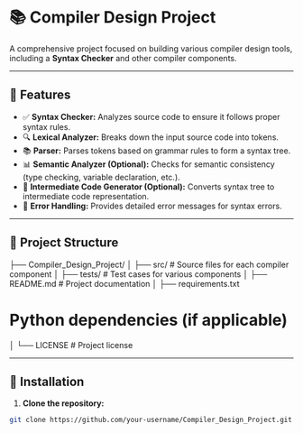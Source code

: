 # 📚 Compiler Design Project

A comprehensive project focused on building various compiler design tools, including a **Syntax Checker** and other compiler components.

---

## 🚀 Features
- ✅ **Syntax Checker:** Analyzes source code to ensure it follows proper syntax rules.
- 🔍 **Lexical Analyzer:** Breaks down the input source code into tokens.
- 📚 **Parser:** Parses tokens based on grammar rules to form a syntax tree.
- 📊 **Semantic Analyzer (Optional):** Checks for semantic consistency (type checking, variable declaration, etc.).
- 💾 **Intermediate Code Generator (Optional):** Converts syntax tree to intermediate code representation.
- 📝 **Error Handling:** Provides detailed error messages for syntax errors.

---

## 📂 Project Structure
├── Compiler_Design_Project/ │ 
├── src/ # Source files for each compiler component │ 
├── tests/ # Test cases for various components │ 
├── README.md # Project documentation │ 
├── requirements.txt 
# Python dependencies (if applicable) 
│ └── LICENSE # Project license

---

## 🔧 Installation
1. **Clone the repository:**
```bash
git clone https://github.com/your-username/Compiler_Design_Project.git
